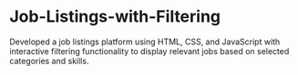 # Job-Listings-with-Filtering
Developed a job listings platform using HTML, CSS, and JavaScript with interactive filtering functionality to display relevant jobs based on selected categories and skills.
